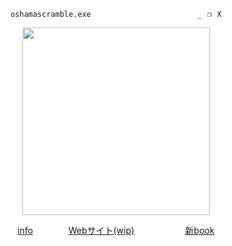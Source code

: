 <p align="center">
  <code>oshamascramble.exe ⠀ ⠀ ⠀        ⠀ ⠀  ⠀⠀⠀_⠀❐⠀X</code>
</p>
<p align="center">
<img src="https://file.garden/ZeWhoxo9KEiz9dHt/Gk--HwvXYAAt4hr.jpg" width="300px">
</p>
<p align="center">
  <a href="https://bundlrs.cc/oshama">info</a> ⠀ ⠀⠀ ⠀
  <a href="https://oshamascramble.github.io/">Webサイト(wip)</a> ⠀ ⠀⠀⠀  ⠀ ⠀
  <a href="https://miku.atabook.org/">新book</a>
<p>
